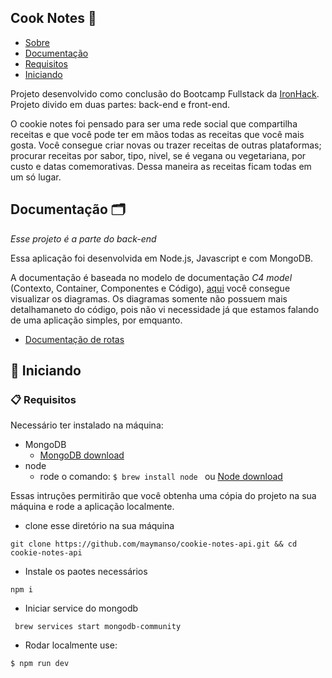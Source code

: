 ## Cook Notes 📝 

* [Sobre](#cook-notes-📝)
* [Documentação]()
* [Requisitos](#📋-requisitos)
* [Iniciando](#🚀-iniciando)

Projeto desenvolvido como conclusão do Bootcamp Fullstack da [IronHack](https://www.ironhack.com/br). Projeto divido em duas partes: back-end e front-end. 

O cookie notes foi pensado para ser uma rede social que compartilha receitas e que você pode ter em mãos todas as receitas que você mais gosta. Você consegue criar novas ou trazer receitas de outras plataformas; procurar receitas por sabor, tipo, nivel, se é vegana ou vegetariana, por custo e datas comemorativas. Dessa maneira as receitas ficam todas em um só lugar. 

## Documentação 🗂

_Esse projeto é a parte do back-end_

Essa aplicação foi desenvolvida em Node.js, Javascript e com MongoDB.

A documentação é baseada no modelo de documentação _C4 model_ (Contexto, Container, Componentes e Código), [aqui](https://drive.google.com/file/d/1WiV5-jKWPyzHOaDLopGsXFQNceh4eaat/view?usp=sharing) você consegue visualizar os diagramas. Os diagramas somente não possuem mais detalhamaneto do código, pois não vi necessidade já que estamos falando de uma aplicação simples, por emquanto. 

* [Documentação de rotas](https://documenter.getpostman.com/view/12294332/2sA3XTeL2k)

## 🚀  Iniciando

### 📋  Requisitos

Necessário ter instalado na máquina:
* MongoDB
    * [MongoDB download](https://www.mongodb.com/docs/manual/installation/)
* node
   * rode o comando: `$ brew install node ` ou [Node download](https://nodejs.org/pt/download/package-manager)


Essas intruções permitirão que você obtenha uma cópia do projeto na sua máquina e rode a aplicação localmente. 

* clone esse diretório na sua máquina
```
git clone https://github.com/maymanso/cookie-notes-api.git && cd cookie-notes-api
```

* Instale os paotes necessários
```
npm i
```

* Iniciar service do mongodb
```
 brew services start mongodb-community
```

* Rodar localmente use:
```
$ npm run dev
```



